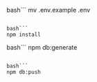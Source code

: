 bash```
mv .env.example .env
```

bash```
npm install
```

bash```
npm db:generate
```

bash```
npm db:push
```